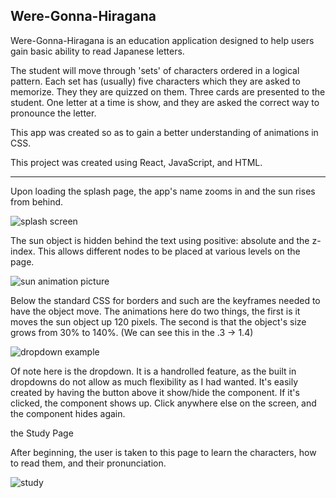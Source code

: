 


Were-Gonna-Hiragana
--------------------------------

Were-Gonna-Hiragana is an education application designed to help users
gain basic ability to read Japanese letters.

The student will move through 'sets' of characters ordered in a logical
pattern. Each set has (usually) five characters which they are asked to
memorize. They they are quizzed on them. Three cards are presented to the
student. One letter at a time is show, and they are asked the correct way
to pronounce the letter.

This app was created so as to gain a better understanding of animations
in CSS.

This project was created using React, JavaScript, and HTML.

-------------------------

Upon loading the splash page, the app's name zooms in and the sun rises from
behind.

![splash screen](images/production_images/splash.png)

The sun object is hidden behind the text using positive: absolute and the
z-index. This allows different nodes to be placed at various levels on
the page.

![sun animation picture](images/production_images/sunani.png)

Below the standard CSS for borders and such are the keyframes needed to
have the object move. The animations here do two things, the first is it
moves the sun object up 120 pixels. The second is that the object's size
grows from 30% to 140%. (We can see this in the .3 -> 1.4)

![dropdown example](images/production_images/dropdown.png)

Of note here is the dropdown. It is a handrolled feature, as the built in
dropdowns do not allow as much flexibility as I had wanted. It's easily created
by having the button above it show/hide the component. If it's clicked,
the component shows up. Click anywhere else on the screen, and the component
hides again.

the Study Page

After beginning, the user is taken to this page to learn the characters,
how to read them, and their pronunciation.

![study](images/production_images/study.png)

